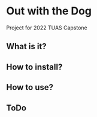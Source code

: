 # Out with the Dog

Project for 2022 TUAS Capstone

## What is it?

## How to install?

## How to use?

## ToDo
